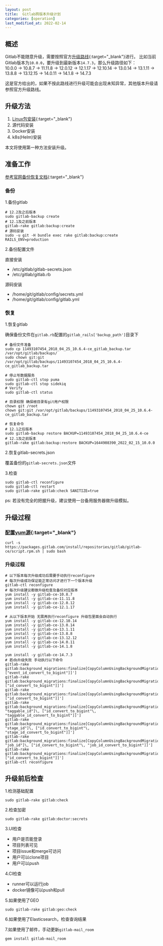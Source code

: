 ```yaml
---
layout: post
title:  Gitlab跨版本升级计划
categories: [operation]
last_modified_at: 2022-02-14
---
```


## 概述
Gitlab不能随意升级，需要按照官方[升级路线](https://docs.gitlab.com/ee/update/index.html#upgrade-paths){:target="_blank"}进行。
比如当前Gitlab版本为`10.0.0`，要升级到最新版本`14.7.3`，那么升级路径如下：  
10.0.0 -> 10.8.7 -> 11.11.8 -> 12.0.12 -> 12.1.17 -> 12.10.14 -> 13.0.14 -> 13.1.11 -> 13.8.8 -> 13.12.15 -> 14.0.11 -> 14.1.8 -> 14.7.3

这是官方给出的，如果不按此路线进行升级可能会出现未知异常，其他版本升级请参照官方升级路线。

## 升级方法

1. [Linux包安装](https://docs.gitlab.com/ee/update/package/){:target="_blank"}
2. 源代码安装
3. Docker安装
4. k8s(Helm)安装

本文将使用第一种方法安装升级。

## 准备工作

[参考官网备份恢复文档](https://docs.gitlab.com/ee/raketasks/backup_restore.html){:target="_blank"}

### 备份
1.备份gitlab
```shell
# 12.2及之后版本
sudo gitlab-backup create
# 12.1及之前版本
gitlab-rake gitlab:backup:create
# 源码安装
sudo -u git -H bundle exec rake gitlab:backup:create RAILS_ENV=production
```

2.备份配置文件

直接安装
- /etc/gitlab/gitlab-secrets.json
- /etc/gitlab/gitlab.rb

源码安装

- /home/git/gitlab/config/secrets.yml
- /home/git/gitlab/config/gitlab.yml

### 恢复
1.恢复gitlab

确保备份文件在`gitlab.rb`配置的`gitlab_rails['backup_path']`目录下
```shell
# 备份文件准备
sudo cp 11493107454_2018_04_25_10.6.4-ce_gitlab_backup.tar /var/opt/gitlab/backups/
sudo chown git:git /var/opt/gitlab/backups/11493107454_2018_04_25_10.6.4-ce_gitlab_backup.tar

# 停止写数据服务
sudo gitlab-ctl stop puma
sudo gitlab-ctl stop sidekiq
# Verify
sudo gitlab-ctl status

# 目录权限 确保根目录有git用户权限
chown git /root
chown git:git /var/opt/gitlab/backups/11493107454_2018_04_25_10.6.4-ce_gitlab_backup.tar

# 恢复命令
# 12.1之后版本
sudo gitlab-backup restore BACKUP=11493107454_2018_04_25_10.6.4-ce
# 12.1及之前版本
gitlab-rake gitlab:backup:restore BACKUP=1644908390_2022_02_15_10.0.0
```

2.恢复gitlab-secrets.json

覆盖备份的`gitlab-secrets.json`文件

3.检查
```shell
sudo gitlab-ctl reconfigure
sudo gitlab-ctl restart
sudo gitlab-rake gitlab:check SANITIZE=true
```
ps: 若没有完全的把握升级，建议使用一台备用服务器做升级模拟。

## 升级过程
### [配置yum源](https://packages.gitlab.com/gitlab/gitlab-ce/install#manual-rpm){:target="_blank"}

```shell
curl -s https://packages.gitlab.com/install/repositories/gitlab/gitlab-ce/script.rpm.sh | sudo bash
```

### 升级过程

```shell
# 以下版本每次升级成功后需要手动执行reconfigure
# 每次升级成功保证能正常访问才进行下一个版本升级
gitlab-ctl reconfigure
# 每次升级建议都做升级检查及备份对应版本
yum install -y gitlab-ce-10.8.7
yum install -y gitlab-ce-11.11.8
yum install -y gitlab-ce-12.0.12
yum install -y gitlab-ce-12.1.17

# 从以下版本开始 无需再执行reconfigure 升级包里面会自动执行
yum install -y gitlab-ce-12.10.14
yum install -y gitlab-ce-13.0.14
yum install -y gitlab-ce-13.1.11
yum install -y gitlab-ce-13.8.8
yum install -y gitlab-ce-13.12.12
yum install -y gitlab-ce-14.0.11
yum install -y gitlab-ce-14.1.8

yum install -y gitlab-ce-14.7.3
# 若db升级失败 手动执行以下命令
gitlab-rake gitlab:background_migrations:finalize[CopyColumnUsingBackgroundMigrationJob,push_event_payloads,event_id,'[["event_id"]\, ["event_id_convert_to_bigint"]]']
gitlab-rake gitlab:background_migrations:finalize[CopyColumnUsingBackgroundMigrationJob,events,id,'[["id"]\, ["id_convert_to_bigint"]]']
gitlab-rake gitlab:background_migrations:finalize[CopyColumnUsingBackgroundMigrationJob,ci_stages,id,'[["id"]\, ["id_convert_to_bigint"]]']
gitlab-rake gitlab:background_migrations:finalize[CopyColumnUsingBackgroundMigrationJob,taggings,id,'[["id"\, "taggable_id"]\, ["id_convert_to_bigint"\, "taggable_id_convert_to_bigint"]]']
gitlab-rake gitlab:background_migrations:finalize[CopyColumnUsingBackgroundMigrationJob,ci_builds,id,'[["id"\, "stage_id"]\, ["id_convert_to_bigint"\, "stage_id_convert_to_bigint"]]']
gitlab-rake gitlab:background_migrations:finalize[CopyColumnUsingBackgroundMigrationJob,ci_job_artifacts,id,'[["id"\, "job_id"]\, ["id_convert_to_bigint"\, "job_id_convert_to_bigint"]]']
gitlab-rake gitlab:background_migrations:finalize[CopyColumnUsingBackgroundMigrationJob,ci_builds_metadata,id,'[["id"]\, ["id_convert_to_bigint"]]']
gitlab-ctl reconfigure
```

## 升级前后检查
1.检测基础配置
```shell
sudo gitlab-rake gitlab:check
```

2.检查加密
```shell
sudo gitlab-rake gitlab:doctor:secrets
```

3.UI检查
- 用户是否能登录
- 项目列表可见
- 项目issue和merge可访问
- 用户可以clone项目
- 用户可以push

4.CI检查
- runner可以运行job
- docker镜像可以push和pull

5.如果使用了GEO
```shell
sudo gitlab-rake gitlab:geo:check
```

6.如果使用了Elasticsearch，检查查询结果

7.如果使用了邮件，手动更新`gitlab-mail_room`
```shell
gem install gitlab-mail_room
```